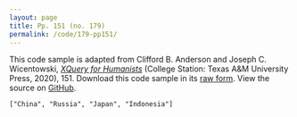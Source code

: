 ```yaml
---
layout: page
title: Pp. 151 (no. 179)
permalink: /code/179-pp151/
---
```


This code sample is adapted from Clifford B. Anderson and Joseph C. Wicentowski, 
[_XQuery for Humanists_](/) (College Station: Texas A&M University Press, 2020), 151. 
Download this code sample in its [raw form](/code/179-pp151/179-pp151.xq).
View the source on [GitHub](https://github.com/coding4humanists/xquery4humanists/blob/master/code/179-pp151/179-pp151.xq).

```xquery
["China", "Russia", "Japan", "Indonesia"]
```  
